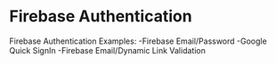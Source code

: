 # Firebase Authentication
Firebase Authentication Examples:
 -Firebase Email/Password
 -Google Quick SignIn
 -Firebase Email/Dynamic Link Validation
